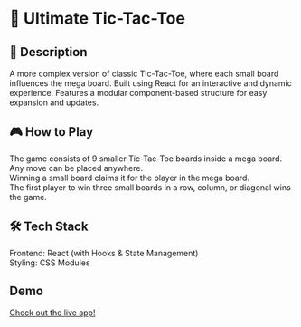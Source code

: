 # 📌 Ultimate Tic-Tac-Toe  

## 📖 Description  
A more complex version of classic Tic-Tac-Toe, where each small board influences the mega board.
Built using React for an interactive and dynamic experience.
Features a modular component-based structure for easy expansion and updates.

## 🎮 How to Play  
The game consists of 9 smaller Tic-Tac-Toe boards inside a mega board.  
Any move can be placed anywhere.  
Winning a small board claims it for the player in the mega board.  
The first player to win three small boards in a row, column, or diagonal wins the game.  

## 🛠 Tech Stack  
Frontend: React (with Hooks & State Management)  
Styling: CSS Modules  

## Demo
[Check out the live app!](https://ultimate-tic-tac-toe-three.vercel.app/)
